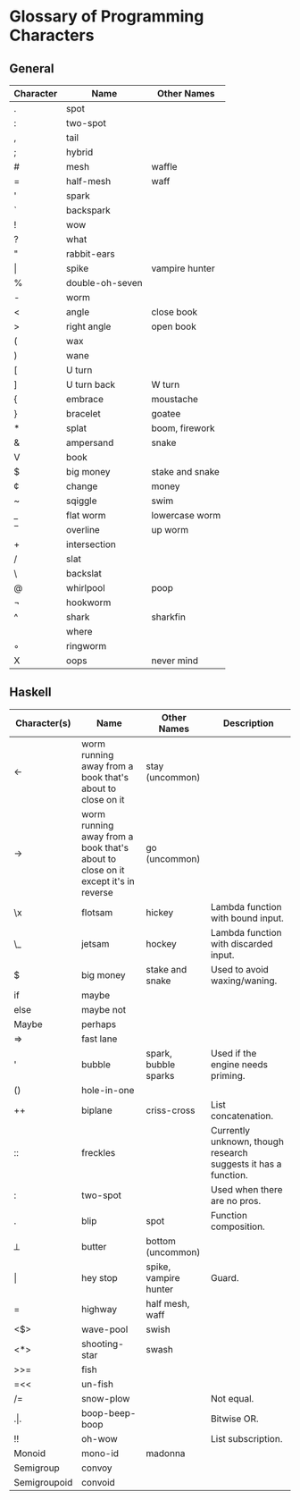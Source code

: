 # Glossary of Programming Characters

## General

| Character | Name            | Other Names     |
| --------- | --------------- | --------------- |
| .         | spot            |                 |
| :         | two-spot        |                 |
| ,         | tail            |                 |
| ;         | hybrid          |                 |
| #         | mesh            | waffle          |
| =         | half-mesh       | waff            |
| '         | spark           |                 |
| `         | backspark       |                 |
| !         | wow             |                 |
| ?         | what            |                 |
| "         | rabbit-ears     |                 |
| \|        | spike           | vampire hunter  |
| %         | double-oh-seven |                 |
| -         | worm            |                 |
| <         | angle           | close book      |
| >         | right angle     | open book       |
| (         | wax             |                 |
| )         | wane            |                 |
| [         | U turn          |                 |
| ]         | U turn back     | W turn          |
| {         | embrace         | moustache       |
| }         | bracelet        | goatee          |
| *         | splat           | boom, firework  |
| &         | ampersand       | snake           |
| V         | book            |                 |
| $         | big money       | stake and snake |
| &cent;    | change          | money           |
| ~         | sqiggle         | swim            |
| _         | flat worm       | lowercase worm  |
| &oline;   | overline        | up worm         |
| +         | intersection    |                 |
| /         | slat            |                 |
| \\        | backslat        |                 |
| @         | whirlpool       | poop            |
| &#172;    | hookworm        |                 |
| ^         | shark           | sharkfin        |
| &nbsp;    | where           |                 |
| &#9702;   | ringworm        |                 |
| X         | oops            | never mind      |


## Haskell

| Character(s) | Name                                                                             | Other Names           | Description                                                    |
| ------------ | -------------------------------------------------------------------------------- | --------------------- | -------------------------------------------------------------- |
| <-           | worm running away from a book that's about to close on it                        | stay (uncommon)       |                                                                |
| ->           | worm running away from a book that's about to close on it except it's in reverse | go (uncommon)         |                                                                |
| \\x          | flotsam                                                                          | hickey                | Lambda function with bound input.                              |
| \\_          | jetsam                                                                           | hockey                | Lambda function with discarded input.                          |
| $            | big money                                                                        | stake and snake       | Used to avoid waxing/waning.                                   |
| if           | maybe                                                                            |                       |                                                                |
| else         | maybe not                                                                        |                       |                                                                |
| Maybe        | perhaps                                                                          |                       |                                                                |
| =>           | fast lane                                                                        |                       |                                                                |
| '            | bubble                                                                           | spark, bubble sparks  | Used if the engine needs priming.                              |
| ()           | hole-in-one                                                                      |                       |                                                                |
| ++           | biplane                                                                          | criss-cross           | List concatenation.                                            |
| ::           | freckles                                                                         |                       | Currently unknown, though research suggests it has a function. |
| :            | two-spot                                                                         |                       | Used when there are no pros.                                   |
| .            | blip                                                                             | spot                  | Function composition.                                          |
| &#10178;     | butter                                                                           | bottom (uncommon)     |                                                                |
| \|           | hey stop                                                                         | spike, vampire hunter | Guard.                                                         |
| =            | highway                                                                          | half mesh, waff       |                                                                |
| <$>          | wave-pool                                                                        | swish                 |                                                                |
| <*>          | shooting-star                                                                    | swash                 |                                                                |
| >>=          | fish                                                                             |                       |                                                                |
| =<<          | un-fish                                                                          |                       |                                                                |
| /=           | snow-plow                                                                        |                       | Not equal.                                                     |
| .\|.         | boop-beep-boop                                                                   |                       | Bitwise OR.                                                    |
| !!           | oh-wow                                                                           |                       | List subscription.                                             |
| Monoid       | mono-id                                                                          | madonna               |                                                                |
| Semigroup    | convoy                                                                           |                       |                                                                |
| Semigroupoid | convoid                                                                          |                       |                                                                |
